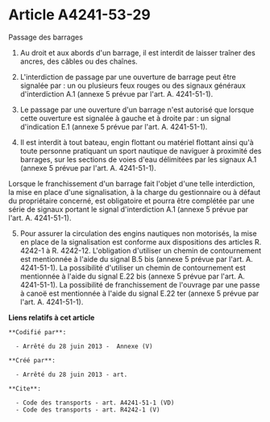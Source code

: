 # Article A4241-53-29

Passage des barrages 

1. Au droit et aux abords d'un barrage, il est interdit de laisser traîner des ancres, des câbles ou des chaînes. 

2. L'interdiction de passage par une ouverture de barrage peut être signalée par : un ou plusieurs feux rouges ou des signaux
généraux d'interdiction A.1 (annexe 5 prévue par l'art. A. 4241-51-1). 

3. Le passage par une ouverture d'un barrage n'est autorisé que lorsque cette ouverture est signalée à gauche et à droite
par : un signal d'indication E.1 (annexe 5 prévue par l'art. A. 4241-51-1). 

4. Il est interdit à tout bateau, engin flottant ou matériel flottant ainsi qu'à toute personne pratiquant un sport nautique
de naviguer à proximité des barrages, sur les sections de voies d'eau délimitées par les signaux A.1 (annexe 5 prévue par
l'art. A. 4241-51-1). 

Lorsque le franchissement d'un barrage fait l'objet d'une telle interdiction, la mise en place d'une signalisation, à la
charge du gestionnaire ou à défaut du propriétaire concerné, est obligatoire et pourra être complétée par une série de
signaux portant le signal d'interdiction A.1 (annexe 5 prévue par l'art. A. 4241-51-1). 

5. Pour assurer la circulation des engins nautiques non motorisés, la mise en place de la signalisation est conforme aux
dispositions des articles R. 4242-1 à R. 4242-12. L'obligation d'utiliser un chemin de contournement est mentionnée à l'aide
du signal B.5 bis (annexe 5 prévue par l'art. A. 4241-51-1). La possibilité d'utiliser un chemin de contournement est
mentionnée à l'aide du signal E.22 bis (annexe 5 prévue par l'art. A. 4241-51-1). La possibilité de franchissement de
l'ouvrage par une passe à canoë est mentionnée à l'aide du signal E.22 ter (annexe 5 prévue par l'art. A. 4241-51-1).

**Liens relatifs à cet article**

	**Codifié par**:

	  - Arrêté du 28 juin 2013 -  Annexe (V)

	**Créé par**:

	  - Arrêté du 28 juin 2013 - art.

	**Cite**:

	  - Code des transports - art. A4241-51-1 (VD)
	  - Code des transports - art. R4242-1 (V)
